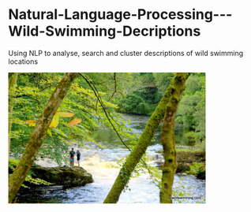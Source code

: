 # Natural-Language-Processing---Wild-Swimming-Decriptions

Using NLP to analyse, search and cluster descriptions of wild swimming locations

<img src="holne_pool.jpg" alt="drawing" width="400"/>
